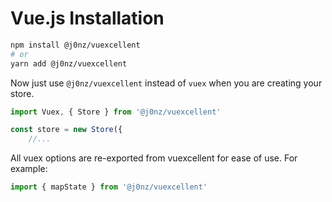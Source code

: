 # Vue.js Installation

```sh
npm install @j0nz/vuexcellent
# or
yarn add @j0nz/vuexcellent
```

Now just use `@j0nz/vuexcellent` instead of `vuex` when you are creating your store.

```js
import Vuex, { Store } from '@j0nz/vuexcellent'

const store = new Store({
    //...
```

All vuex options are re-exported from vuexcellent for ease of use. For example:

```js
import { mapState } from '@j0nz/vuexcellent'
```
